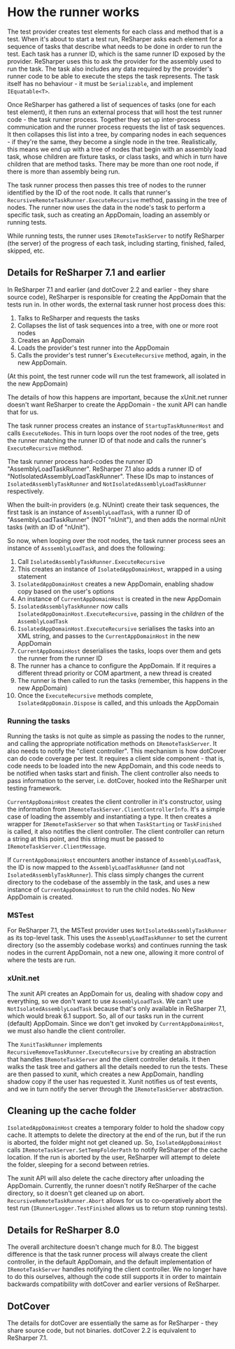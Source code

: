 # How the runner works

The test provider creates test elements for each class and method that is a test. When it's about to start a test run, ReSharper asks each element for a sequence of tasks that describe what needs to be done in order to run the test. Each task has a runner ID, which is the same runner ID exposed by the provider. ReSharper uses this to ask the provider for the assembly used to run the task. The task also includes any data required by the provider's runner code to be able to execute the steps the task represents. The task itself has no behaviour - it must be ``Serializable``, and implement ``IEquatable<T>``.

Once ReSharper has gathered a list of sequences of tasks (one for each test element), it then runs an external process that will host the test runner code - the task runner process. Together they set up inter-process communication and the runner process requests the list of task sequences. It then collapses this list into a tree, by comparing nodes in each sequences - if they're the same, they become a single node in the tree. Realistically, this means we end up with a tree of nodes that begin with an assembly load task, whose children are fixture tasks, or class tasks, and which in turn have children that are method tasks. There may be more than one root node, if there is more than assembly being run.

The task runner process then passes this tree of nodes to the runner identified by the ID of the root
node. It calls that runner's ``RecursiveRemoteTaskRunner.ExecuteRecursive`` method, passing in
the tree of nodes. The runner now uses the data in the node's task to perform a specific task,
such as creating an AppDomain, loading an assembly or running tests.

While running tests, the runner uses ``IRemoteTaskServer`` to notify ReSharper (the server) of
the progress of each task, including starting, finished, failed, skipped, etc.

## Details for ReSharper 7.1 and earlier

In ReSharper 7.1 and earlier (and dotCover 2.2 and earlier - they share source code), ReSharper
is responsible for creating the AppDomain that the tests run in. In other words, the external
task runner host process does this:

1. Talks to ReSharper and requests the tasks
2. Collapses the list of task sequences into a tree, with one or more root nodes
3. Creates an AppDomain
4. Loads the provider's test runner into the AppDomain
5. Calls the provider's test runner's ``ExecuteRecursive`` method, again, in the new AppDomain.

(At this point, the test runner code will run the test framework, all isolated in the new AppDomain)

The details of how this happens are important, because the xUnit.net runner doesn't want ReSharper
to create the AppDomain - the xunit API can handle that for us.

The task runner process creates an instance of ``StartupTaskRunnerHost`` and calls ``ExecuteNodes``.
This in turn loops over the root nodes of the tree, gets the runner matching the runner ID of that
node and calls the runner's ``ExecuteRecursive`` method.

The task runner process hard-codes the runner ID "AssemblyLoadTaskRunner". ReSharper 7.1 also adds a
runner ID of "NotIsolatedAssemblyLoadTaskRunner". These IDs map to instances of ``IsolatedAssemblyTaskRunner``
and ``NotIsolatedAssemblyLoadTaskRunner`` respectively.

When the built-in providers (e.g. NUnint) create their task sequences, the first task is an
instance of ``AssemblyLoadTask``, with a runner ID of "AssemblyLoadTaskRunner" (NOT "nUnit"),
and then adds the normal nUnit tasks (with an ID of "nUnit").

So now, when looping over the root nodes, the task runner process sees an instance of ``AsssemblyLoadTask``,
and does the following:

1. Call ``IsolatedAssemblyTaskRunner.ExecuteRecursive``
2. This creates an instance of ``IsolatedAppDomainHost``, wrapped in a using statement
3. ``IsolatedAppDomainHost`` creates a new AppDomain, enabling shadow copy based on the user's options
4. An instance of ``CurrentAppDomainHost`` is created in the new AppDomain
5. ``IsolatedAssemblyTaskRunner`` now calls ``IsolatedAppDomainHost.ExecuteRecursive``, passing in the *children* of the ``AssemblyLoadTask``
6. ``IsolatedAppDomainHost.ExecuteRecursive`` serialises the tasks into an XML string, and passes to the ``CurrentAppDomainHost`` in the new AppDomain
7. ``CurrentAppDomainHost`` deserialises the tasks, loops over them and gets the runner from the runner ID
8. The runner has a chance to configure the AppDomain. If it requires a different thread priority or COM apartment, a new thread is created
9. The runner is then called to run the tasks (remember, this happens in the new AppDomain)
7. Once the ``ExecuteRecursive`` methods complete, ``IsolatedAppDomain.Dispose`` is called, and this unloads the AppDomain

### Running the tasks

Running the tasks is not quite as simple as passing the nodes to the runner, and calling the appropriate notification methods on ``IRemoteTaskServer``. It also needs to notify the "client controller". This mechanism is how dotCover can do code coverage per test. It requires a client side component - that is, code needs to be loaded into the new AppDomain, and this code needs to be notified when tasks start and finish. The client controller also needs to pass information to the server, i.e. dotCover, hooked into the ReSharper unit testing framework.

``CurrentAppDomainHost`` creates the client controller in it's constructor, using the information from ``IRemoteTaskServer.ClientControllerInfo``. It's a simple case of loading the assembly and instantiating a type. It then creates a wrapper for ``IRemoteTaskServer`` so that when ``TaskStarting`` or ``TaskFinished`` is called, it also notifies the client controller. The client controller can return a string at this point, and this string must be passed to ``IRemoteTaskServer.ClientMessage``.

If ``CurrentAppDomainHost`` encounters another instance of ``AssemblyLoadTask``, the ID is now mapped to the ``AssemblyLoadTaskRunner`` (and not ``IsolatedAssemblyTaskRunner``). This class simply changes the current directory to the codebase of the assembly in the task, and uses a new instance of ``CurrentAppDomainHost`` to run the child nodes. No New AppDomain is created.

### MSTest

For ReSharper 7.1, the MSTest provider uses ``NotIsolatedAssemblyTaskRunner`` as its top-level task. This uses the ``AssemblyLoadTaskRunner`` to set the current directory (so the assembly codebase works) and continues running the task nodes in the current AppDomain, not a new one, allowing it more control of where the tests are run.

### xUnit.net

The xunit API creates an AppDomain for us, dealing with shadow copy and everything, so we don't want to use ``AssemblyLoadTask``. We can't use ``NotIsolatedAssemblyLoadTask`` because that's only available in ReSharper 7.1, which would break 6.1 support. So, all of our tasks run in the current (default) AppDomain. Since we don't get invoked by ``CurrentAppDomainHost``, we must also handle the client controller.

The ``XunitTaskRunner`` implements ``RecursiveRemoveTaskRunner.ExecuteRecursive`` by creating an abstraction that handles ``IRemoteTaskServer`` and the client controller details. It then walks the task tree and gathers all the details needed to run the tests. These are then passed to xunit, which creates a new AppDomain, handling shadow copy if the user has requested it. Xunit notifies us of test events, and we in turn notify the server through the ``IRemoteTaskServer`` abstraction.

## Cleaning up the cache folder

``IsolatedAppDomainHost`` creates a temporary folder to hold the shadow copy cache. It attempts to delete the directory at the end of the run, but if the run is aborted, the folder might not get cleaned up. So, ``IsolatedAppDomainHost`` calls ``IRemoteTaskServer.SetTempFolderPath`` to notify ReSharper of the cache location. If the run is aborted by the user, ReSharper will attempt to delete the folder, sleeping for a second between retries.

The xunit API will also delete the cache directory after unloading the AppDomain. Currently, the runner doesn't notify ReSharper of the cache directory, so it doesn't get cleaned up on abort. ``RecursiveRemoteTaskRunner.Abort`` allows for us to co-operatively abort the test run (``IRunnerLogger.TestFinished`` allows us to return stop running tests).

## Details for ReSharper 8.0

The overall architecture doesn't change much for 8.0. The biggest difference is that the task runner process will always create the client controller, in the default AppDomain, and the default implementation of ``IRemoteTaskServer`` handles notifying the client controller. We no longer have to do this ourselves, although the code still supports it in order to maintain backwards compatibility with dotCover and earlier versions of ReSharper.

## DotCover

The details for dotCover are essentially the same as for ReSharper - they share source code, but
not binaries. dotCover 2.2 is equivalent to ReSharper 7.1.




